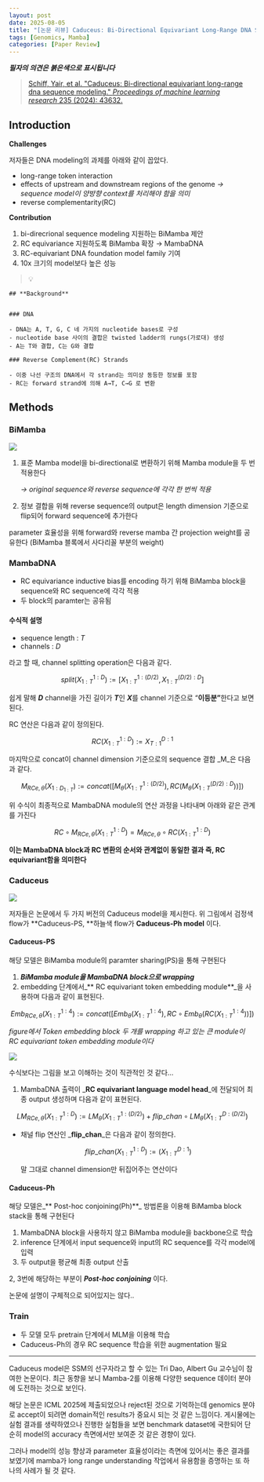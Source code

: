 ```yaml
---
layout: post
date: 2025-08-05
title: "[논문 리뷰] Caduceus: Bi-Directional Equivariant Long-Range DNA Sequence Modeling"
tags: [Genomics, Mamba]
categories: [Paper Review]
---
```


<span class="notion-red">_**필자의 의견은 붉은색으로 표시됩니다**_</span>


> [Schiff, Yair, et al. "Caduceus: Bi-directional equivariant long-range dna sequence modeling." ](https://pmc.ncbi.nlm.nih.gov/articles/PMC12189541/)[_Proceedings of machine learning research_](https://pmc.ncbi.nlm.nih.gov/articles/PMC12189541/)[ 235 (2024): 43632.](https://pmc.ncbi.nlm.nih.gov/articles/PMC12189541/)



## Introduction


**Challenges**


저자들은 DNA modeling의 과제를 아래와 같이 꼽았다.

- long-range token interaction
- effects of upstream and downstream regions of the genome 
_→ sequence model이 양방향 context를 처리해야 함을 의미_
- reverse complementarity(RC)

**Contribution**

1. bi-direcrional sequence modeling 지원하는 BiMamba 제안
1. RC equivariance 지원하도록 BiMamba 확장 → MambaDNA
1. RC-equivariant DNA foundation model family 기여
1. 10x 크기의 model보다 높은 성능

> 💡 


	## **Background**


	### DNA

	- DNA는 A, T, G, C 네 가지의 nucleotide bases로 구성
	- nucleotide base 사이의 결합은 twisted ladder의 rungs(가로대) 생성
	- A는 T와 결합, C는 G와 결합

	### Reverse Complement(RC) Strands

	- 이중 나선 구조의 DNA에서 각 strand는 의미상 동등한 정보를 포함
	- RC는 forward strand에 의해 A→T, C→G 로 변환


## Methods



### BiMamba


![](https://prod-files-secure.s3.us-west-2.amazonaws.com/542b861c-36a8-4051-84e5-8804b6728dba/2c247d59-7815-4980-99f0-8f0d21f445a7/image.png?X-Amz-Algorithm=AWS4-HMAC-SHA256&X-Amz-Content-Sha256=UNSIGNED-PAYLOAD&X-Amz-Credential=ASIAZI2LB466WDEAZ3F5%2F20250818%2Fus-west-2%2Fs3%2Faws4_request&X-Amz-Date=20250818T081409Z&X-Amz-Expires=3600&X-Amz-Security-Token=IQoJb3JpZ2luX2VjEFgaCXVzLXdlc3QtMiJIMEYCIQDWp6O067fOKY39GTCYOX7PoU0I3DC9NHzi8%2BL74EqQJgIhAO1aQi9riyBQvg1FnrHIbLJIy1DrXrnT1r1O1BuARe6TKogECKD%2F%2F%2F%2F%2F%2F%2F%2F%2F%2FwEQABoMNjM3NDIzMTgzODA1IgzVNzzyAkMZBSSYXHsq3ANOe6c8WZtiTUPs3FbhFfkdcVUoS%2FB3paP9ZM6mIp9jpLlOGf6oJ6DYW%2B70edeuUymYKYQ7KjzJ4cf2D4jfO47Ebu9TjRfBotFBum6b8MF038ri8bCWtnRct8x8MNy1o1yqg2rkh2UVryKgw8ZgIkO45Yrw3OIPALc8rOzMlzvRbovpESmBajMrVPy027B%2BjgOt6PTtyIrj0m7BCMrRe9sZDgpTwkNyISFvYyc9h8CDxHtfXMyY6OQ%2B3NaAhyzS2Wk27JlGN0hqA9LRSE4kIX0L3Y0tLWD7UMKC4CsY7mz9GmBLPj%2BQ3gz1KIxGV1W5oVXWjNxfQncEoQLB%2BYtKRlNDK5THz2dBQAFr3zaWcDuFO1z8dLeYOWFZk2WIXN9GImlJafw%2Bp%2B%2B5oOWAQsegpEjam9iJ3wNxdHc1pQG6fiLDpc6Ot9hqmpG6vyARKTnra1iY8gbiU9hfI2eyru5ap8DmNJeDPltF8Rulk%2FkUwKzNJ3l3AGeMgNaBmc4d5c6IUJxWJgieTpJ2qZWR%2BQ07%2FUuskERQoctkvpcmsyJzHW%2BQSJVTcjKzQDCSCZDfn4Ng4%2FlUIwLsPJU96%2BYFOa0RBP5n4N8ryCEs%2BR8%2FNmMhpP1mefFejnCAQg740s30VjCyqIvFBjqkAalplMssZ6HTpTUQWn7rcL%2F2nxy%2FRCY4RO%2BF2YFijmd8%2B1fURgpDoFbsGBB2atwX602FPuPM0jQMbkNFgArUH5%2F%2FclqoAVtF4X8ibMxboWAzfrnZcSsD5ORANC4hZd8561qypfDjGlFqOjcwvjEeZ%2FEsoGUguMvhZhJlPK5ebzjJy9ROrP3Xgqr%2FnH%2FqMKnce73sbcyXhUhZiNUyF6YvSC46F9f9&X-Amz-Signature=ae583b074821cf9ba8d401b7a1d7c1e9dbb31e9dad3cbe7cf42aa930536e64d3&X-Amz-SignedHeaders=host&x-amz-checksum-mode=ENABLED&x-id=GetObject)

1. 표준 Mamba model을 bi-directional로 변환하기 위해 Mamba module을 두 번 적용한다

	_→ original sequence와 reverse sequence에 각각 한 번씩 적용_

1. 정보 결합을 위해 reverse sequence의 output은 length dimension 기준으로 flip되어 forward sequence에 추가한다

parameter 효율성을 위해 forward와 reverse mamba 간 projection weight를 공유한다 (BiMamba 블록에서 사다리꼴 부분의 weight)



### MambaDNA

- RC equivariance inductive bias를 encoding 하기 위해 BiMamba block을 sequence와 RC sequence에 각각 적용
- 두 block의 paramter는 공유됨


#### 수식적 설명

- sequence length : _T_
- channels : _D_

라고 할 때,  channel splitting operation은 다음과 같다.


$$
split(X^{1:D}_{1:T}):=[X^{1:(D/2)}_{1:T},X^{(D/2):D}_{1:T}]
$$


<span class="notion-red">쉽게 말해 </span><span class="notion-red">_**D**_</span><span class="notion-red"> channel을 가진 길이가 </span><span class="notion-red">_**T**_</span><span class="notion-red">인 </span><span class="notion-red">_**X**_</span><span class="notion-red">를 channel 기준으로 “</span><span class="notion-red">**이등분”**</span><span class="notion-red">한다고 보면 된다.</span>


RC 연산은 다음과 같이 정의된다.


$$
RC(X^{1:D}_{1:T}):=X^{D:1}_{T:1}
$$


마지막으로 concat이 channel dimension 기준으로의 sequence 결합 _M_은 다음과 같다.


$$
M_{RCe,\theta}(X_{1:D_{1:T}}):=concat([M_{\theta}(X^{1:(D/2)}_{1:T}),RC(M_{\theta}(X^{(D/2):D}_{1:T}))])
$$


위 수식이 최종적으로 MambaDNA module의 연산 과정을 나타내며 아래와 같은 관계를 가진다


$$
RC\circ M_{RCe,\theta}(X^{1:D}_{1:T}) = M_{RCe,\theta} \circ RC(X^{1:D}_{1:T})
$$


**이는 MambaDNA block과 RC 변환의 순서와 관계없이 동일한 결과 즉, RC equivariant함을 의미한다**



### Caduceus


![](https://prod-files-secure.s3.us-west-2.amazonaws.com/542b861c-36a8-4051-84e5-8804b6728dba/f94a60d7-8145-473b-aef9-7c68d3ec604a/image.png?X-Amz-Algorithm=AWS4-HMAC-SHA256&X-Amz-Content-Sha256=UNSIGNED-PAYLOAD&X-Amz-Credential=ASIAZI2LB466WDEAZ3F5%2F20250818%2Fus-west-2%2Fs3%2Faws4_request&X-Amz-Date=20250818T081409Z&X-Amz-Expires=3600&X-Amz-Security-Token=IQoJb3JpZ2luX2VjEFgaCXVzLXdlc3QtMiJIMEYCIQDWp6O067fOKY39GTCYOX7PoU0I3DC9NHzi8%2BL74EqQJgIhAO1aQi9riyBQvg1FnrHIbLJIy1DrXrnT1r1O1BuARe6TKogECKD%2F%2F%2F%2F%2F%2F%2F%2F%2F%2FwEQABoMNjM3NDIzMTgzODA1IgzVNzzyAkMZBSSYXHsq3ANOe6c8WZtiTUPs3FbhFfkdcVUoS%2FB3paP9ZM6mIp9jpLlOGf6oJ6DYW%2B70edeuUymYKYQ7KjzJ4cf2D4jfO47Ebu9TjRfBotFBum6b8MF038ri8bCWtnRct8x8MNy1o1yqg2rkh2UVryKgw8ZgIkO45Yrw3OIPALc8rOzMlzvRbovpESmBajMrVPy027B%2BjgOt6PTtyIrj0m7BCMrRe9sZDgpTwkNyISFvYyc9h8CDxHtfXMyY6OQ%2B3NaAhyzS2Wk27JlGN0hqA9LRSE4kIX0L3Y0tLWD7UMKC4CsY7mz9GmBLPj%2BQ3gz1KIxGV1W5oVXWjNxfQncEoQLB%2BYtKRlNDK5THz2dBQAFr3zaWcDuFO1z8dLeYOWFZk2WIXN9GImlJafw%2Bp%2B%2B5oOWAQsegpEjam9iJ3wNxdHc1pQG6fiLDpc6Ot9hqmpG6vyARKTnra1iY8gbiU9hfI2eyru5ap8DmNJeDPltF8Rulk%2FkUwKzNJ3l3AGeMgNaBmc4d5c6IUJxWJgieTpJ2qZWR%2BQ07%2FUuskERQoctkvpcmsyJzHW%2BQSJVTcjKzQDCSCZDfn4Ng4%2FlUIwLsPJU96%2BYFOa0RBP5n4N8ryCEs%2BR8%2FNmMhpP1mefFejnCAQg740s30VjCyqIvFBjqkAalplMssZ6HTpTUQWn7rcL%2F2nxy%2FRCY4RO%2BF2YFijmd8%2B1fURgpDoFbsGBB2atwX602FPuPM0jQMbkNFgArUH5%2F%2FclqoAVtF4X8ibMxboWAzfrnZcSsD5ORANC4hZd8561qypfDjGlFqOjcwvjEeZ%2FEsoGUguMvhZhJlPK5ebzjJy9ROrP3Xgqr%2FnH%2FqMKnce73sbcyXhUhZiNUyF6YvSC46F9f9&X-Amz-Signature=b824bffbf45bc3f65ab1cb6b0e8dc9c566a6c0567fd81b5d0e5f3186d42403b2&X-Amz-SignedHeaders=host&x-amz-checksum-mode=ENABLED&x-id=GetObject)


저자들은 논문에서 두 가지 버전의 Caduceus model을 제시한다. 위 그림에서 검정색 flow가 **Caduceus-PS, **하늘색 flow가 **Caduceus-Ph model** 이다.



#### Caduceus-PS


해당 모델은 BiMamba module의 paramter sharing(PS)을 통해 구현된다

1. _**BiMamba module을 MambaDNA block으로 wrapping**_
1. embedding 단계에서_** RC equivariant token embedding module**_을 사용하며 다음과 같이 표현된다.

$$
Emb_{RCe,\theta}(X^{1:4}_{1:T}):=concat([Emb_{\theta}(X^{1:4}_{1:T}),RC \circ Emb_{\theta}(RC(X^{1:4}_{1:T}))])
$$


_figure에서 Token embedding block 두 개를 wrapping 하고 있는 큰 module이 RC equivariant token embedding module이다_


![](https://prod-files-secure.s3.us-west-2.amazonaws.com/542b861c-36a8-4051-84e5-8804b6728dba/b175e4da-71eb-4e91-8c23-a06dabe673c9/image.png?X-Amz-Algorithm=AWS4-HMAC-SHA256&X-Amz-Content-Sha256=UNSIGNED-PAYLOAD&X-Amz-Credential=ASIAZI2LB466WDEAZ3F5%2F20250818%2Fus-west-2%2Fs3%2Faws4_request&X-Amz-Date=20250818T081409Z&X-Amz-Expires=3600&X-Amz-Security-Token=IQoJb3JpZ2luX2VjEFgaCXVzLXdlc3QtMiJIMEYCIQDWp6O067fOKY39GTCYOX7PoU0I3DC9NHzi8%2BL74EqQJgIhAO1aQi9riyBQvg1FnrHIbLJIy1DrXrnT1r1O1BuARe6TKogECKD%2F%2F%2F%2F%2F%2F%2F%2F%2F%2FwEQABoMNjM3NDIzMTgzODA1IgzVNzzyAkMZBSSYXHsq3ANOe6c8WZtiTUPs3FbhFfkdcVUoS%2FB3paP9ZM6mIp9jpLlOGf6oJ6DYW%2B70edeuUymYKYQ7KjzJ4cf2D4jfO47Ebu9TjRfBotFBum6b8MF038ri8bCWtnRct8x8MNy1o1yqg2rkh2UVryKgw8ZgIkO45Yrw3OIPALc8rOzMlzvRbovpESmBajMrVPy027B%2BjgOt6PTtyIrj0m7BCMrRe9sZDgpTwkNyISFvYyc9h8CDxHtfXMyY6OQ%2B3NaAhyzS2Wk27JlGN0hqA9LRSE4kIX0L3Y0tLWD7UMKC4CsY7mz9GmBLPj%2BQ3gz1KIxGV1W5oVXWjNxfQncEoQLB%2BYtKRlNDK5THz2dBQAFr3zaWcDuFO1z8dLeYOWFZk2WIXN9GImlJafw%2Bp%2B%2B5oOWAQsegpEjam9iJ3wNxdHc1pQG6fiLDpc6Ot9hqmpG6vyARKTnra1iY8gbiU9hfI2eyru5ap8DmNJeDPltF8Rulk%2FkUwKzNJ3l3AGeMgNaBmc4d5c6IUJxWJgieTpJ2qZWR%2BQ07%2FUuskERQoctkvpcmsyJzHW%2BQSJVTcjKzQDCSCZDfn4Ng4%2FlUIwLsPJU96%2BYFOa0RBP5n4N8ryCEs%2BR8%2FNmMhpP1mefFejnCAQg740s30VjCyqIvFBjqkAalplMssZ6HTpTUQWn7rcL%2F2nxy%2FRCY4RO%2BF2YFijmd8%2B1fURgpDoFbsGBB2atwX602FPuPM0jQMbkNFgArUH5%2F%2FclqoAVtF4X8ibMxboWAzfrnZcSsD5ORANC4hZd8561qypfDjGlFqOjcwvjEeZ%2FEsoGUguMvhZhJlPK5ebzjJy9ROrP3Xgqr%2FnH%2FqMKnce73sbcyXhUhZiNUyF6YvSC46F9f9&X-Amz-Signature=a6d15a5e607da6351f645cf0250074a2ecb6ce2ff129461596e57eed4e4c622c&X-Amz-SignedHeaders=host&x-amz-checksum-mode=ENABLED&x-id=GetObject)


<span class="notion-red">수식보다는 그림을 보고 이해하는 것이 직관적인 것 같다…</span>

1. MambaDNA 출력이 _**RC equivariant language model head**_에 전달되어 최종 output 생성하며 다음과 같이 표현된다.

$$
LM_{RCe,\theta}(X^{1:D}_{1:T}):= LM_{\theta}(X^{1:(D/2)}_{1:T})+flip\_chan\circ LM_{\theta}(X^{D:(D/2)}_{1:T})
$$

- 채널 flip 연산인 _**flip\_chan**_은 다음과 같이 정의한다.

	$$
	flip\_chan(X^{1:D}_{1:T}):=(X^{D:1}_{1:T})
	$$


	말 그대로 channel dimension만 뒤집어주는 연산이다



#### Caduceus-Ph


해당 모델은_** Post-hoc conjoining(Ph)**_ 방법론을 이용해 BiMamba block stack을 통해 구현된다

1. MambaDNA block을 사용하지 않고 BiMamba module을 backbone으로 학습
1. inference 단계에서 input sequence와 input의 RC sequence를 각각 model에 입력
1. 두 output을 평균해 최종 output 산출

2, 3번에 해당하는 부분이 _**Post-hoc conjoining**_ 이다.


<span class="notion-red">논문에 설명이 구체적으로 되어있지는 않다..</span>



### Train

- 두 모델 모두 pretrain 단계에서 MLM을 이용해 학습
- Caduceus-Ph의 경우 RC sequence 학습을 위한 augmentation 필요

---


<span class="notion-red">Caduceus model은 SSM의 선구자라고 할 수 있는 Tri Dao, Albert Gu 교수님이 참여한 논문이다. 최근 동향을 보니 Mamba-2를 이용해 다양한 sequence 데이터 분야에 도전하는 것으로 보인다.</span>


<span class="notion-red">해당 논문은 ICML 2025에 제출되었으나 reject된 것으로 기억하는데 genomics 분야로 accept이 되려면 domain적인 results가 중요시 되는 것 같은 느낌이다. 게시물에는 실험 결과를 생략하였으나 진행한 실험들을 보면 benchmark dataset에 국한되어 단순히 model의 accuracy 측면에서만 보여준 것 같은 경향이 있다.</span>


<span class="notion-red">그러나 model의 성능 향상과 parameter 효율성이라는 측면에 있어서는 좋은 결과를 보였기에 mamba가 long range understanding 작업에서 유용함을 증명하는 또 하나의 사례가 될 것 같다.</span>

